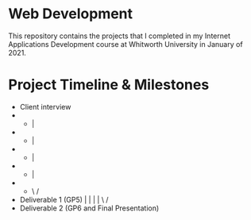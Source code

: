 # Web Development

This repository contains the projects that I completed in my Internet Applications Development course at Whitworth University in January of 2021.

# Project Timeline & Milestones
* Client interview
* *  |
* *  |
* *  |
* *  |
* * \ /
* Deliverable 1 (GP5)
     |
     |
     |
     |
    \ /
* Deliverable 2 (GP6 and Final Presentation) 